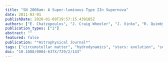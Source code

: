 ```yaml
---
title: "SN 2008am: A Super-luminous Type IIn Supernova"
date: 2011-03-01
publishDate: 2020-01-09T19:57:15.439185Z
authors: ["E. Chatzopoulos", "J. Craig Wheeler", "J. Vinko", "R. Quimby", "E. L. Robinson", "A. A. Miller", "R. J. Foley", "D. A. Perley", "F. Yuan", "C. Akerlof", "J. S. Bloom"]
publication_types: ["2"]
abstract: ""
featured: false
publication: "*Astrophysical Journal*"
tags: ["circumstellar matter", "hydrodynamics", "stars: evolution", "supernovae: general", "supernovae: individual: SN 2008am", "Astrophysics - High Energy Astrophysical Phenomena"]
doi: "10.1088/0004-637X/729/2/143"
---
```


